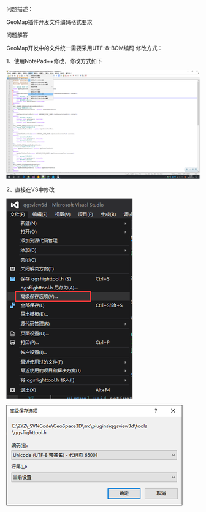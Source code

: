 问题描述：

GeoMap插件开发文件编码格式要求


问题解答

GeoMap开发中的文件统一需要采用UTF-8-BOM编码
修改方式：

1、使用NotePad++修改，修改方式如下


![](pic/13.png)

2、直接在VS中修改

![](pic/14.png)

![](pic/15.png)